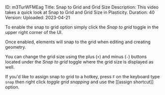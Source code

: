 ID: m3TurWFMEag
Title: Snap to Grid and Grid Size
Description: This video takes a quick look at Snap to Grid and Grid Size in Plasticity.
Duration: 40
Version: 
Uploaded: 2023-04-21

To enable the snap to grid option simply click the *Snap to grid* toggle in the upper right corner of the UI.

Once enabled, elements will snap to the grid when editing and creating geometry.

You can change the grid size using the plus (`+`) and minus (`-`) buttons located under the *Snap to grid* toggle where the grid size is displayed as well.

If you'd like to assign snap to grid to a hotkey, press `F` on the keyboard type `snap` then right click *toggle grid snapping* and use the [[assign shortcut]] option.
